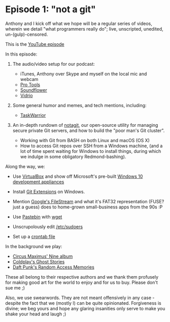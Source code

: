# Episode 1: "not a git"

Anthony and I kick off what we hope will be a regular series of videos,
	wherein we detail "what programmers really do";
	live, unscripted, unedited, un-(gulp)-censored.

This is the [YouTube episode](https://youtu.be/WwjgixrNrjo)

In this episode:

1. The audio/video setup for our podcast:
	- iTunes, Anthony over Skype and myself on the local mic and webcam
	- [Pro Tools](https://www.avid.com/pro-tools)
	- [Soundflower](https://github.com/mattingalls/Soundflower)
	- [Vidrio](https://vidr.io/)

1. Some general humor and memes, and tech mentions, including:
	- [TaskWarrior](https://taskwarrior.org/)

1. An in-depth rundown of [notagit](https://siriobalmelli.github.io/notagit/),
		our open-source utility for managing secure private Git servers,
		and how to build the "poor man's Git cluster".
	- Working with Git from BASH on both Linux and macOS (OS X)
	- How to access Git repos over SSH from a Windows machine,
		(and a lot of time spent waiting for Windows to install things,
		during which we indulge in some obligatory Redmond-bashing).

Along the way, we:

- Use [VirtualBox](https://www.virtualbox.org/) and show off Microsoft's pre-built
	[Windows 10 development appliances](https://developer.microsoft.com/en-us/windows/downloads/virtual-machines)

- Install [Git Extensions](https://gitextensions.github.io/) on Windows.

- Mention [Google's FileStream](https://support.google.com/a/answer/7491144?hl=en)
	and what it's FAT32 representation (FUSE? just a guess)
	does to home-grown small-business apps from the 90s :P

- Use [Pastebin](https://www.paste.org/p/home) with [wget](https://linux.die.net/man/1/wget)

- Unscrupolously edit [/etc/sudoers](https://linux.die.net/man/5/sudoers)

- Set up a [crontab file](http://www.adminschoice.com/crontab-quick-reference)

In the background we play:

- [Circus Maximus' Nine album](http://www.circusmaximussite.com/release/nine/)
- [Coldplay's Ghost Stories](http://coldplay.com/recordings/ghost_stories/)
- [Daft Punk's Random Access Memories](http://www.randomaccessmemories.com/)

These all belong to their respective authors and we thank them profusely
	for making good art for the world to enjoy and for us to buy.
Please don't sue me ;)

Also, we use swearwords.
They are not meant offensively in any case - despite the fact that we (mostly I)
	can be quite opinionated.
Forgiveness is divine; we beg yours and hope any glaring insanities
	only serve to make you shake your head and laugh ;)
